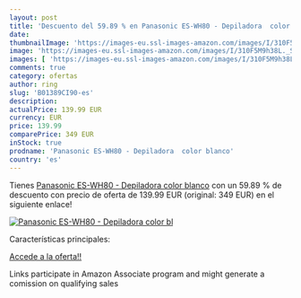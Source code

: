 ```yaml
---
layout: post
title: 'Descuento del 59.89 % en Panasonic ES-WH80 - Depiladora  color bl'
date: 
thumbnailImage: 'https://images-eu.ssl-images-amazon.com/images/I/310F5M9h38L._SL200_.jpg'
image: 'https://images-eu.ssl-images-amazon.com/images/I/310F5M9h38L._SL200_.jpg'
images: [ 'https://images-eu.ssl-images-amazon.com/images/I/310F5M9h38L._SL200_.jpg' ]
comments: true
category: ofertas
author: ring
slug: 'B01389CI90-es'
description:
actualPrice: 139.99 EUR
currency: EUR
price: 139.99
comparePrice: 349 EUR
inStock: true
prodname: 'Panasonic ES-WH80 - Depiladora  color blanco'
country: 'es'
---
```


Tienes [Panasonic ES-WH80 - Depiladora  color blanco](https://www.amazon.es/dp/B01389CI90/?tag=tolees-21) con un 59.89 % de descuento con precio de oferta de 139.99 EUR (original: 349 EUR) en el siguiente enlace!

[![Panasonic ES-WH80 - Depiladora  color bl](https://images-eu.ssl-images-amazon.com/images/I/310F5M9h38L._SL200_.jpg)](https://www.amazon.es/dp/B01389CI90/?tag=tolees-21)

Características principales:


[Accede a la oferta!!](https://www.amazon.es/dp/B01389CI90/?tag=tolees-21)

Links participate in Amazon Associate program and might generate a comission on qualifying sales


